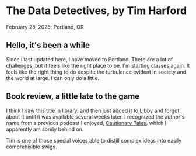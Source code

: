 # The Data Detectives, by Tim Harford
February 25, 2025; Portland, OR

## Hello, it's been a while
Since I last updated here, I have moved to Portland. There are a lot of challenges, but it feels like the right place to be. I'm starting classes again. It feels like the right thing to do despite the turbulence evident in society and the world at large. I can only do a little. 

## Book review, a little late to the game
I think I saw this title in library, and then just added it to Libby and forgot about it until it was available several weeks later. I recognized the author's name from a previous podcast I enjoyed, [Cautionary Tales](https://timharford.com/articles/cautionarytales/), which I apparently am sorely behind on. 

Tim is one of those special voices able to distill complex ideas into easily comprehisible swigs.  
